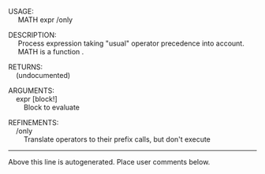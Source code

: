 USAGE:  
&nbsp;&nbsp;&nbsp;&nbsp;&nbsp;MATH&nbsp;expr&nbsp;/only  
  
DESCRIPTION:  
&nbsp;&nbsp;&nbsp;&nbsp;&nbsp;Process&nbsp;expression&nbsp;taking&nbsp;"usual"&nbsp;operator&nbsp;precedence&nbsp;into&nbsp;account.  
&nbsp;&nbsp;&nbsp;&nbsp;&nbsp;MATH&nbsp;is&nbsp;a&nbsp;function&nbsp;.  
  
RETURNS:  
&nbsp;&nbsp;&nbsp;&nbsp;(undocumented)  
  
ARGUMENTS:  
&nbsp;&nbsp;&nbsp;&nbsp;expr&nbsp;[block!]  
&nbsp;&nbsp;&nbsp;&nbsp;&nbsp;&nbsp;&nbsp;&nbsp;Block&nbsp;to&nbsp;evaluate  
  
REFINEMENTS:  
&nbsp;&nbsp;&nbsp;&nbsp;/only  
&nbsp;&nbsp;&nbsp;&nbsp;&nbsp;&nbsp;&nbsp;&nbsp;Translate&nbsp;operators&nbsp;to&nbsp;their&nbsp;prefix&nbsp;calls,&nbsp;but&nbsp;don't&nbsp;execute  
___
Above this line is autogenerated. Place user comments below.